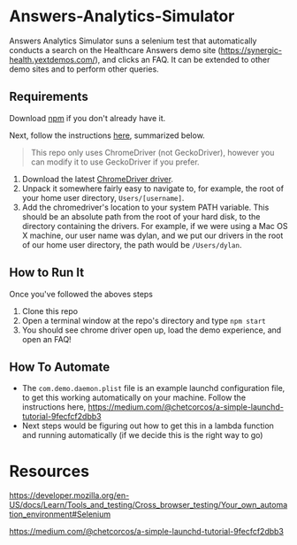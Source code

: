 # Answers-Analytics-Simulator

Answers Analytics Simulator suns a selenium test that automatically conducts a search on the Healthcare Answers demo site (https://synergic-health.yextdemos.com/), and clicks an FAQ. It can be extended to other demo sites and to perform other queries.

## Requirements
Download [npm](https://www.npmjs.com/get-npm) if you don't already have it.

Next, follow the instructions [here](https://developer.mozilla.org/en-US/docs/Learn/Tools_and_testing/Cross_browser_testing/Your_own_automation_environment#Setting_up_Selenium_in_Node), summarized below. 
> This repo only uses ChromeDriver (not GeckoDriver), however you can modify it to use GeckoDriver if you prefer.

1. Download the latest [ChromeDriver driver](https://chromedriver.chromium.org/downloads).
2. Unpack it somewhere fairly easy to navigate to, for example, the root of your home user directory, `Users/[username]`.
3. Add the chromedriver's location to your system PATH variable. This should be an absolute path from the root of your hard disk, to the directory containing the drivers. For example, if we were using a Mac OS X machine, our user name was dylan, and we put our drivers in the root of our home user directory, the path would be `/Users/dylan`. 

## How to Run It
Once you've followed the aboves steps
 1. Clone this repo
 2. Open a terminal window at the repo's directory and type `npm start`
 2. You should see chrome driver open up, load the demo experience, and open an FAQ!


## How To Automate
* The `com.demo.daemon.plist` file is an example launchd configuration file, to get this working automatically on your machine. Follow the instructions here, https://medium.com/@chetcorcos/a-simple-launchd-tutorial-9fecfcf2dbb3
* Next steps would be figuring out how to get this in a lambda function and running automatically (if we decide this is the right way to go)

# Resources
https://developer.mozilla.org/en-US/docs/Learn/Tools_and_testing/Cross_browser_testing/Your_own_automation_environment#Selenium

https://medium.com/@chetcorcos/a-simple-launchd-tutorial-9fecfcf2dbb3
